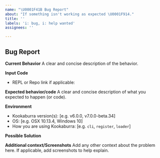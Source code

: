 ```yaml
---
name: "\U0001F41B Bug Report"
about: "If something isn't working as expected \U0001F914."
title: ''
labels: 'i: bug, i: help wanted'
assignees: ''

---
```


## Bug Report

**Current Behavior**
A clear and concise description of the behavior.

**Input Code**
- REPL or Repo link if applicable:

**Expected behavior/code**
A clear and concise description of what you expected to happen (or code).


**Environment**
- Kookaburra version(s): [e.g. v6.0.0, v7.0.0-beta.34]
- OS: [e.g. OSX 10.13.4, Windows 10]
- How you are using Kookaburra: [e.g. `cli`, `register`, `loader`]

**Possible Solution**
<!--- Only if you have suggestions on a fix for the bug -->

**Additional context/Screenshots**
Add any other context about the problem here. If applicable, add screenshots to help explain.
